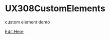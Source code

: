 # UX308CustomElements
custom element demo

[Edit Here](https://diy-pwa.dev/~/gh/niekvonk72/UX308CustomElements)

